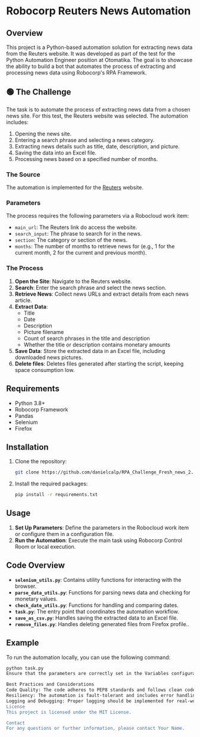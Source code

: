 # Robocorp Reuters News Automation

## Overview

This project is a Python-based automation solution for extracting news data from the Reuters website. It was developed as part of the test for the Python Automation Engineer position at Otomatika. The goal is to showcase the ability to build a bot that automates the process of extracting and processing news data using Robocorp's RPA Framework.

## 🟢 The Challenge

The task is to automate the process of extracting news data from a chosen news site. For this test, the Reuters website was selected. The automation includes:

1. Opening the news site.
2. Entering a search phrase and selecting a news category.
3. Extracting news details such as title, date, description, and picture.
4. Saving the data into an Excel file.
5. Processing news based on a specified number of months.

### The Source

The automation is implemented for the [Reuters](https://www.reuters.com/) website.

### Parameters

The process requires the following parameters via a Robocloud work item:

- `main_url`: The Reuters link do access the website.
- `search_input`: The phrase to search for in the news.
- `section`: The category or section of the news.
- `months`: The number of months to retrieve news for (e.g., 1 for the current month, 2 for the current and previous month).

### The Process

1. **Open the Site**: Navigate to the Reuters website.
2. **Search**: Enter the search phrase and select the news section.
3. **Retrieve News**: Collect news URLs and extract details from each news article.
4. **Extract Data**:
    - Title
    - Date
    - Description
    - Picture filename
    - Count of search phrases in the title and description
    - Whether the title or description contains monetary amounts
5. **Save Data**: Store the extracted data in an Excel file, including downloaded news pictures.
5. **Delete files**: Deletes files generated after starting the script, keeping space consumption low.

## Requirements

- Python 3.8+
- Robocorp Framework
- Pandas
- Selenium
- Firefox

## Installation

1. Clone the repository:

    ```bash
    git clone https://github.com/danielcalp/RPA_Challenge_Fresh_news_2.0.git
    ```

2. Install the required packages:

    ```bash
    pip install -r requirements.txt
    ```

## Usage

1. **Set Up Parameters**: Define the parameters in the Robocloud work item or configure them in a configuration file.
2. **Run the Automation**: Execute the main task using Robocorp Control Room or local execution.

## Code Overview

- **`selenium_utils.py`**: Contains utility functions for interacting with the browser.
- **`parse_data_utils.py`**: Functions for parsing news data and checking for monetary values.
- **`check_date_utils.py`**: Functions for handling and comparing dates.
- **`task.py`**: The entry point that coordinates the automation workflow.
- **`save_as_csv.py`**: Handles saving the extracted data to an Excel file.
- **`remove_files.py`**: Handles deleting generated files from Firefox profile..

## Example

To run the automation locally, you can use the following command:

```bash
python task.py
Ensure that the parameters are correctly set in the Variables configuration file or passed via Robocloud work item.

Best Practices and Considerations
Code Quality: The code adheres to PEP8 standards and follows clean code practices.
Resiliency: The automation is fault-tolerant and includes error handling for both application and website issues.
Logging and Debugging: Proper logging should be implemented for real-world use (e.g., using Python's logging module).
License
This project is licensed under the MIT License.

Contact
For any questions or further information, please contact Your Name.